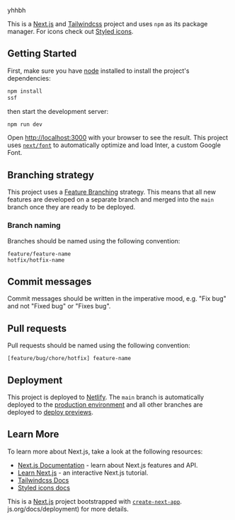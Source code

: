 yhhbh

This is a [Next.js](https://nextjs.org/) and [Tailwindcss](https://tailwindcss.com) project and uses `npm` as its package manager. For icons check out [Styled icons](https://styled-icons.dev/).

## Getting Started

First, make sure you have [node](https://nodejs.org/en/download/) installed to install the project's dependencies:

```bash
npm install
ssf
```

then start the development server:

```bash
npm run dev
```

Open [http://localhost:3000](http://localhost:3000) with your browser to see the result.
This project uses [`next/font`](https://nextjs.org/docs/basic-features/font-optimization) to automatically optimize and load Inter, a custom Google Font.

## Branching strategy

This project uses a [Feature Branching](https://www.atlassian.com/git/tutorials/comparing-workflows/feature-branch-workflow) strategy. This means that all new features are developed on a separate branch and merged into the `main` branch once they are ready to be deployed.

### Branch naming

Branches should be named using the following convention:

`feature/feature-name`  
`hotfix/hotfix-name`

## Commit messages

Commit messages should be written in the imperative mood, e.g. "Fix bug" and not "Fixed bug" or "Fixes bug".

## Pull requests

Pull requests should be named using the following convention:

`[feature/bug/chore/hotfix] feature-name`

## Deployment

This project is deployed to [Netlify](https://www.netlify.com/). The `main` branch is automatically deployed to the [production environment](https://www.netlify.com/blog/2016/07/20/introducing-deploy-previews-in-netlify/) and all other branches are deployed to [deploy previews](https://www.netlify.com/blog/2016/07/20/introducing-deploy-previews-in-netlify/).

## Learn More

To learn more about Next.js, take a look at the following resources:

- [Next.js Documentation](https://nextjs.org/docs) - learn about Next.js features and API.
- [Learn Next.js](https://nextjs.org/learn) - an interactive Next.js tutorial.
- [Tailwindcss Docs](https://tailwindcss.com/docs/)
- [Styled icons docs](https://github.com/styled-icons/styled-icons#-styled-icons)



This is a [Next.js](https://nextjs.org/) project bootstrapped with [`create-next-app`](https://github.com/vercel/next.js/tree/canary/packages/create-next-app).
js.org/docs/deployment) for more details.

<!--triggers workflow?-->
